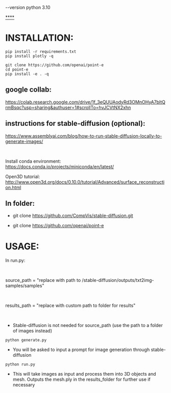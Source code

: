 --version python 3.10

[****](https://github.com/rfeng17/convertTo3d)

# INSTALLATION:

```
pip install -r requirements.txt
pip install plotly -q

git clone https://github.com/openai/point-e
cd point-e
pip install -e . -q
```

## google collab:
https://colab.research.google.com/drive/1f_3eQUUAodyRd3OMnOHyA7bltQrmBsqc?usp=sharing&authuser=1#scrollTo=hvJCVtNX2xhn

## instructions for stable-diffusion (optional):
https://www.assemblyai.com/blog/how-to-run-stable-diffusion-locally-to-generate-images/

<br />

Install conda environment: https://docs.conda.io/projects/miniconda/en/latest/

Open3D tutorial: http://www.open3d.org/docs/0.10.0/tutorial/Advanced/surface_reconstruction.html

## In folder:

* git clone https://github.com/CompVis/stable-diffusion.git

* git clone https://github.com/openai/point-e

# USAGE:
In run.py:

<br />

source_path = "replace with path to /stable-diffusion/outputs/txt2img-samples/samples"

<br />

results_path = "replace with custom path to folder for results"

<br />

* Stable-diffusion is not needed for source_path (use the path to a folder of images instead)
```
python generate.py
```
* You will be asked to input a prompt for image generation through stable-diffusion
```
python run.py
```

* This will take images as input and process them into 3D objects and mesh. Outputs the mesh.ply in the results_folder for further use if necessary
